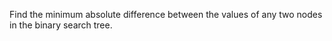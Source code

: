 Find the minimum absolute difference between the values of any two nodes in the binary search tree. 
